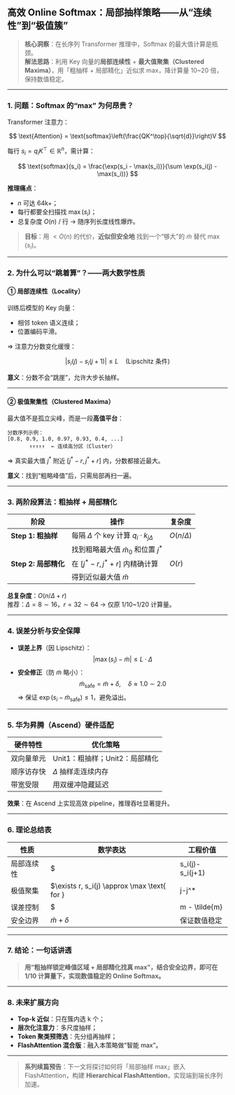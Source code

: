 ## 高效 Online Softmax：局部抽样策略——从“连续性”到“极值簇”

> **核心洞察**：在长序列 Transformer 推理中，Softmax 的最大值计算是瓶颈。  
> **解法思路**：利用 Key 向量的**局部连续性** + **最大值聚集（Clustered Maxima）**，用「粗抽样 + 局部精化」近似求 max，降计算量 10~20 倍，保持数值稳定。

---

### 1. 问题：Softmax 的“max” 为何昂贵？

Transformer 注意力：

$$
\text{Attention} = \text{softmax}\left(\frac{QK^\top}{\sqrt{d}}\right)V
$$

每行 $s_i = q_i K^\top \in \mathbb{R}^n$，需计算：

$$
\text{softmax}(s_i) = \frac{\exp(s_i - \max(s_i))}{\sum \exp(s_i(j) - \max(s_i))}
$$

**推理痛点**：
- $n$ 可达 64k+；
- 每行都要全扫描找 $\max(s_i)$；
- 总复杂度 $O(n)$ / 行 → 随序列长度线性爆炸。

> **目标**：用 $<O(n)$ 的代价，**近似但安全地** 找到一个“够大”的 $\tilde{m}$ 替代 $\max(s_i)$。

---

### 2. 为什么可以“跳着算”？——两大数学性质

#### ① 局部连续性（Locality）
训练后模型的 Key 向量：
- 相邻 token 语义连续；
- 位置编码平滑。

⇒ 注意力分数变化缓慢：

$$
|s_i(j) - s_i(j+1)| \leq L \quad (\text{Lipschitz 条件})
$$

**意义**：分数不会“跳崖”，允许大步长抽样。

---

#### ② 极值聚集性（Clustered Maxima）
最大值不是孤立尖峰，而是一段**高值平台**：

```
分数序列示例：
[0.8, 0.9, 1.0, 0.97, 0.93, 0.4, ...]
       ↑↑↑↑↑  ← 连续高分区（Cluster）
```

⇒ 真实最大值 $j^*$ 附近 $[j^*-r, j^*+r]$ 内，分数都接近最大。

**意义**：找到“粗略峰值”后，只需局部再扫一遍。

---

### 3. 两阶段算法：粗抽样 + 局部精化

| 阶段 | 操作 | 复杂度 |
|------|------|--------|
| **Step 1: 粗抽样** | 每隔 $\Delta$ 个 key 计算 $q_i \cdot k_{j\Delta}$ | $O(n/\Delta)$ |
| | 找到粗略最大值 $\tilde{m}_0$ 和位置 $j^*$ | |
| **Step 2: 局部精化** | 在 $[j^*-r, j^*+r]$ 内精确计算 | $O(r)$ |
| | 得到近似最大值 $\tilde{m}$ | |

**总复杂度**：$O(n/\Delta + r)$  
推荐：$\Delta=8\sim16$，$r=32\sim64$ → 仅原 1/10~1/20 计算量。

---

### 4. 误差分析与安全保障

- **误差上界**（因 Lipschitz）：
  $$
  |\max(s_i) - \tilde{m}| \leq L \cdot \Delta
  $$
- **安全修正**（防 $\tilde{m}$ 略小）：
  $$
  \tilde{m}_{\text{safe}} = \tilde{m} + \delta, \quad \delta \approx 1.0 \sim 2.0
  $$
  ⇒ 保证 $\exp(s_i - \tilde{m}_{\text{safe}}) \leq 1$，避免溢出。

---

### 5. 华为昇腾（Ascend）硬件适配

| 硬件特性 | 优化策略 |
|---------|---------|
| 双向量单元 | Unit1：粗抽样；Unit2：局部精化 |
| 顺序访存快 | $\Delta$ 抽样走连续内存 |
| 带宽受限 | 用双缓冲隐藏延迟 |

**效果**：在 Ascend 上实现高效 pipeline，推理吞吐显著提升。

---

### 6. 理论总结表

| 性质 | 数学表达 | 工程价值 |
|------|----------|----------|
| 局部连续性 | $|s_i(j)-s_i(j+1)| \le L$ | 支持大步长抽样 |
| 极值聚集 | $\exists r, s_i(j) \approx \max \text{ for } |j-j^*|\le r$ | 局部精化即可 |
| 误差控制 | $|m - \tilde{m}| \le L\Delta$ | 可调 $\Delta$ 平衡精度/速度 |
| 安全边界 | $\tilde{m} + \delta$ | 保证数值稳定 |

---

### 7. 结论：一句话讲透

> **用“粗抽样锁定峰值区域 + 局部精化找真 max”，结合安全边界，即可在 1/10 计算量下，实现数值稳定的 Online Softmax。**

---

### 8. 未来扩展方向

- **Top-k 近似**：只在簇内选 k 个；
- **层次化注意力**：多尺度抽样；
- **Token 聚类预筛选**：先分组再抽样；
- **FlashAttention 混合版**：融入本策略做“智能 max”。

---

> **系列续篇预告**：下一文将探讨如何将「局部抽样 max」嵌入 FlashAttention，构建 **Hierarchical FlashAttention**，实现端到端长序列加速。